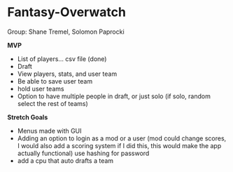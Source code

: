 # Fantasy-Overwatch

Group: Shane Tremel, Solomon Paprocki

**MVP**

+ List of players… csv file (done)
+ Draft
+ View players, stats, and user team
+ Be able to save user team
+ hold user teams
+ Option to have multiple people in draft, or just solo (if solo, random select the rest of teams) 

**Stretch Goals**

+ Menus made with GUI
+ Adding an option to login as a mod or a user (mod could change scores, I would also add a scoring system if I did this, this would make the app actually functional) use hashing for password
+ add a cpu that auto drafts a team
